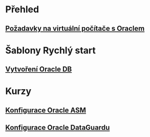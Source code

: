 # Přehled
## [Požadavky na virtuální počítače s Oraclem](oracle-considerations.md)
# Šablony Rychlý start
## [Vytvoření Oracle DB](oracle-database-quick-create.md) 
# Kurzy
## [Konfigurace Oracle ASM](asm-configuration.md)
## [Konfigurace Oracle DataGuardu](configuring-oracle-dataguard.md)

